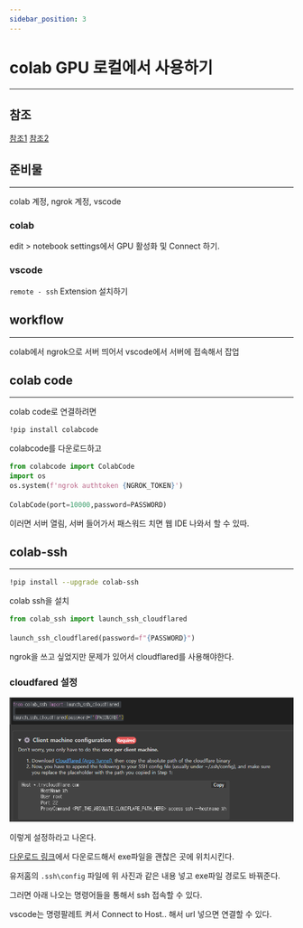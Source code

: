 ```yaml
---
sidebar_position: 3
---
```


# colab GPU 로컬에서 사용하기
---

## 참조

[참조1](https://www.youtube.com/watch?v=oAKxxLy-G5g)
[참조2](https://www.youtube.com/watch?v=DVoPHNIKoRA)

## 준비물
---

colab 계정, ngrok 계정, vscode

### colab

edit > notebook settings에서 GPU 활성화 및 Connect 하기.

### vscode

`remote - ssh` Extension 설치하기


## workflow
---

colab에서 ngrok으로 서버 띄어서 vscode에서 서버에 접속해서 잡업

## colab code
---

colab code로 연결하려면

```bash
!pip install colabcode
```

colabcode를 다운로드하고

```python
from colabcode import ColabCode
import os
os.system(f'ngrok authtoken {NGROK_TOKEN}')

ColabCode(port=10000,password=PASSWORD)
```

이러면 서버 열림, 서버 들어가서 패스워드 치면 웹 IDE 나와서 할 수 있따.

## colab-ssh
---

```bash
!pip install --upgrade colab-ssh
```

colab ssh을 설치

```python
from colab_ssh import launch_ssh_cloudflared

launch_ssh_cloudflared(password=f"{PASSWORD}")
```

ngrok을 쓰고 싶었지만 문제가 있어서 cloudflared를 사용해야한다.

### cloudfared 설정

![alt text](./img/image.png)

이렇게 설정하라고 나온다.

[다운로드 링크](https://developers.cloudflare.com/cloudflare-one/connections/connect-networks/downloads/)에서 다운로드해서 exe파일을 괜찮은 곳에 위치시킨다.

유저홈의 `.ssh\config` 파일에 위 사진과 같은 내용 넣고 exe파일 경로도 바꿔준다.

그러면 아래 나오는 명령어들을 통해서 ssh 접속할 수 있다.

vscode는 명령팔레트 켜서 Connect to Host.. 해서 url 넣으면 연결할 수 있다.
